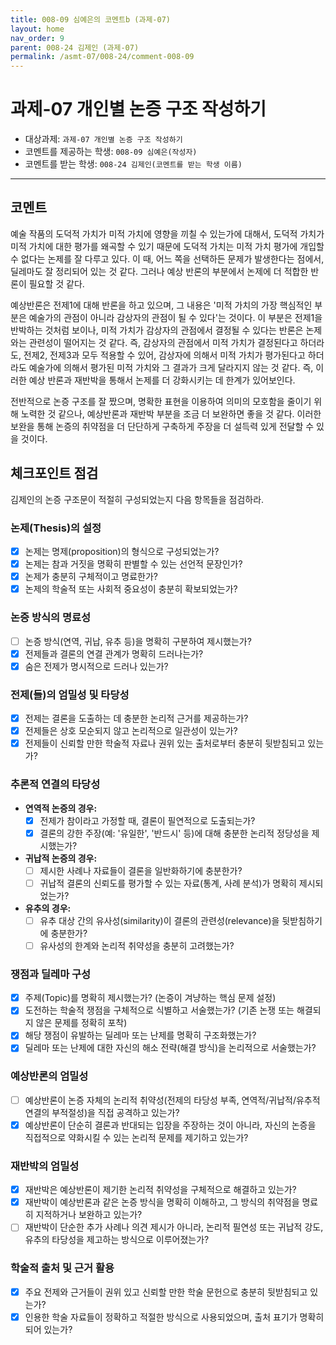 ```yaml
---
title: 008-09 심예은의 코멘트b (과제-07) 
layout: home
nav_order: 9
parent: 008-24 김제인 (과제-07)
permalink: /asmt-07/008-24/comment-008-09
---
```


# 과제-07 개인별 논증 구조 작성하기

- 대상과제: `과제-07 개인별 논증 구조 작성하기`
- 코멘트를 제공하는 학생: `008-09 심예은(작성자)` 
- 코멘트를 받는 학생: `008-24 김제인(코멘트를 받는 학생 이름)` 

---

## 코멘트

예술 작품의 도덕적 가치가 미적 가치에 영향을 끼칠 수 있는가에 대해서, 도덕적 가치가 미적 가치에 대한 평가를 왜곡할 수 있기 때문에 도덕적 가치는 미적 가치 평가에 개입할 수 없다는 논제를 잘 다루고 있다. 이 때, 어느 쪽을 선택하든 문제가 발생한다는 점에서, 딜레마도 잘 정리되어 있는 것 같다. 그러나 예상 반론의 부분에서 논제에 더 적합한 반론이 필요할 것 같다.

예상반론은 전제1에 대해 반론을 하고 있으며, 그 내용은 '미적 가치의 가장 핵심적인 부분은 예술가의 관점이 아니라 감상자의 관점이 될 수 있다'는 것이다. 이 부분은 전제1을 반박하는 것처럼 보이나, 미적 가치가 감상자의 관점에서 결정될 수 있다는 반론은 논제와는 관련성이 떨어지는 것 같다. 즉, 감상자의 관점에서 미적 가치가 결정된다고 하더라도, 전제2, 전제3과 모두 적용할 수 있어, 감상자에 의해서 미적 가치가 평가된다고 하더라도 예술가에 의해서 평가된 미적 가치와 그 결과가 크게 달라지지 않는 것 같다. 즉, 이러한 예상 반론과 재반박을 통해서 논제를 더 강화시키는 데 한계가 있어보인다.

전반적으로 논증 구조를 잘 짰으며, 명확한 표현을 이용하여 의미의 모호함을 줄이기 위해 노력한 것 같으나, 예상반론과 재반박 부분을 조금 더 보완하면 좋을 것 같다. 이러한 보완을 통해 논증의 취약점을 더 단단하게 구축하게 주장을 더 설득력 있게 전달할 수 있을 것이다.

## 체크포인트 점검

김제인의 논증 구조문이 적절히 구성되었는지 다음 항목들을 점검하라.

### **논제(Thesis)의 설정**
- [x] 논제는 명제(proposition)의 형식으로 구성되었는가?
- [x] 논제는 참과 거짓을 명확히 판별할 수 있는 선언적 문장인가?
- [x] 논제가 충분히 구체적이고 명료한가?
- [x] 논제의 학술적 또는 사회적 중요성이 충분히 확보되었는가?

### **논증 방식의 명료성**
- [ ] 논증 방식(연역, 귀납, 유추 등)을 명확히 구분하여 제시했는가?
- [x] 전제들과 결론의 연결 관계가 명확히 드러나는가?
- [x] 숨은 전제가 명시적으로 드러나 있는가?

### **전제(들)의 엄밀성 및 타당성**
- [x] 전제는 결론을 도출하는 데 충분한 논리적 근거를 제공하는가?
- [x] 전제들은 상호 모순되지 않고 논리적으로 일관성이 있는가?
- [x] 전제들이 신뢰할 만한 학술적 자료나 권위 있는 출처로부터 충분히 뒷받침되고 있는가?

### **추론적 연결의 타당성**
- **연역적 논증의 경우:**
  - [x] 전제가 참이라고 가정할 때, 결론이 필연적으로 도출되는가?
  - [x] 결론의 강한 주장(예: '유일한', '반드시' 등)에 대해 충분한 논리적 정당성을 제시했는가?

- **귀납적 논증의 경우:**
  - [ ] 제시한 사례나 자료들이 결론을 일반화하기에 충분한가?
  - [ ] 귀납적 결론의 신뢰도를 평가할 수 있는 자료(통계, 사례 분석)가 명확히 제시되었는가?

- **유추의 경우:**
  - [ ] 유추 대상 간의 유사성(similarity)이 결론의 관련성(relevance)을 뒷받침하기에 충분한가?
  - [ ] 유사성의 한계와 논리적 취약성을 충분히 고려했는가?

### **쟁점과 딜레마 구성**
- [x] 주제(Topic)를 명확히 제시했는가? (논증이 겨냥하는 핵심 문제 설정)
- [x] 도전하는 학술적 쟁점을 구체적으로 식별하고 서술했는가? (기존 논쟁 또는 해결되지 않은 문제를 정확히 포착)
- [x] 해당 쟁점이 유발하는 딜레마 또는 난제를 명확히 구조화했는가?
- [x] 딜레마 또는 난제에 대한 자신의 해소 전략(해결 방식)을 논리적으로 서술했는가?

### **예상반론의 엄밀성**
- [ ] 예상반론이 논증 자체의 논리적 취약성(전제의 타당성 부족, 연역적/귀납적/유추적 연결의 부적절성)을 직접 공격하고 있는가?
- [x] 예상반론이 단순히 결론과 반대되는 입장을 주장하는 것이 아니라, 자신의 논증을 직접적으로 약화시킬 수 있는 논리적 문제를 제기하고 있는가?

### **재반박의 엄밀성**
- [x] 재반박은 예상반론이 제기한 논리적 취약성을 구체적으로 해결하고 있는가?
- [x] 재반박이 예상반론과 같은 논증 방식을 명확히 이해하고, 그 방식의 취약점을 명료히 지적하거나 보완하고 있는가?
- [ ] 재반박이 단순한 추가 사례나 의견 제시가 아니라, 논리적 필연성 또는 귀납적 강도, 유추의 타당성을 제고하는 방식으로 이루어졌는가?

### **학술적 출처 및 근거 활용**
- [x] 주요 전제와 근거들이 권위 있고 신뢰할 만한 학술 문헌으로 충분히 뒷받침되고 있는가?
- [x] 인용한 학술 자료들이 정확하고 적절한 방식으로 사용되었으며, 출처 표기가 명확히 되어 있는가?
